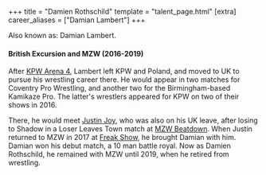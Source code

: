 +++
title = "Damien Rothschild"
template = "talent_page.html"
[extra]
career_aliases = ["Damian Lambert"]
+++

Also known as: Damian Lambert.

#### British Excursion and MZW (2016-2019)

After [KPW Arena 4](@/e/kpw/2016-11-26-kpw-arena-4-nowy-rozdzial.md), Lambert left KPW and Poland, and moved to UK to pursue his wrestling career there.
He would appear in two matches for Coventry Pro Wrestling, and another two for the Birmingham-based Kamikaze Pro. The latter's wrestlers appeared for KPW on two of their shows in 2016.

There, he would meet [Justin Joy](@/w/justin-joy.md), who was also on his UK leave, after losing to Shadow in a Loser Leaves Town match at [MZW Beatdown](@/e/mzw/2016-05-14-mzw-beatdown.md).
When Justin returned to MZW in 2017 at [Freak Show](@/e/mzw/2017-12-02-mzw-freak-show.md), he brought Damian with him. Damian won his debut match, a 10 man battle royal. Now as Damien Rothschild, he remained with MZW until 2019, when he retired from wrestling.

